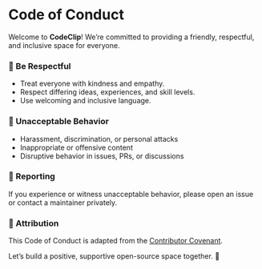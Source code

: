 # Code of Conduct

Welcome to **CodeClip**! We’re committed to providing a friendly, respectful, and inclusive space for everyone.

### 💬 Be Respectful
- Treat everyone with kindness and empathy.
- Respect differing ideas, experiences, and skill levels.
- Use welcoming and inclusive language.

### 🚫 Unacceptable Behavior
- Harassment, discrimination, or personal attacks
- Inappropriate or offensive content
- Disruptive behavior in issues, PRs, or discussions

### 📢 Reporting
If you experience or witness unacceptable behavior, please open an issue or contact a maintainer privately.

### 📄 Attribution
This Code of Conduct is adapted from the [Contributor Covenant](https://www.contributor-covenant.org/version/2/1/code_of_conduct.html).

Let’s build a positive, supportive open-source space together. 💚

